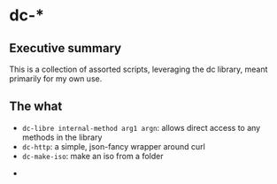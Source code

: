 # dc-*

## Executive summary

This is a collection of assorted scripts, leveraging the dc library, meant primarily for my own use.

## The what

 * `dc-libre internal-method arg1 argn`: allows direct access to any methods in the library
 * `dc-http`: a simple, json-fancy wrapper around curl
 * `dc-make-iso`: make an iso from a folder
 * ````
